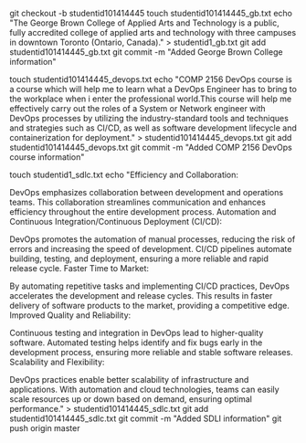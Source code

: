 git checkout -b studentid101414445
touch studentid101414445_gb.txt
echo "The George Brown College of Applied Arts and Technology is a public, fully accredited college of applied arts and technology with three campuses in downtown Toronto (Ontario, Canada)." > studentid1_gb.txt
git add studentid101414445_gb.txt
git commit -m "Added George Brown College information"

touch studentid101414445_devops.txt
echo "COMP 2156 DevOps course is a course which will help me to learn what a DevOps Engineer has to bring to the workplace when i enter the professional world.This course will help me effectively carry out the roles of a System or Network engineer with DevOps processes by
utilizing the industry-standard tools and techniques and strategies such as CI/CD, as well as software development lifecycle and containerization for deployment." > studentid101414445_devops.txt
git add studentid101414445_devops.txt
git commit -m "Added COMP 2156 DevOps course information"

touch studentid1_sdlc.txt
echo "Efficiency and Collaboration:

DevOps emphasizes collaboration between development and operations teams. This collaboration streamlines communication and enhances efficiency throughout the entire development process.
Automation and Continuous Integration/Continuous Deployment (CI/CD):

DevOps promotes the automation of manual processes, reducing the risk of errors and increasing the speed of development. CI/CD pipelines automate building, testing, and deployment, ensuring a more reliable and rapid release cycle.
Faster Time to Market:

By automating repetitive tasks and implementing CI/CD practices, DevOps accelerates the development and release cycles. This results in faster delivery of software products to the market, providing a competitive edge.
Improved Quality and Reliability:

Continuous testing and integration in DevOps lead to higher-quality software. Automated testing helps identify and fix bugs early in the development process, ensuring more reliable and stable software releases.
Scalability and Flexibility:

DevOps practices enable better scalability of infrastructure and applications. With automation and cloud technologies, teams can easily scale resources up or down based on demand, ensuring optimal performance." > studentid101414445_sdlc.txt
git add studentid101414445_sdlc.txt
git commit -m "Added SDLI information"
git push origin master
